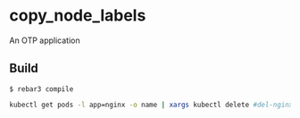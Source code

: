 copy_node_labels
=====

An OTP application

Build
-----

    $ rebar3 compile


```sh
kubectl get pods -l app=nginx -o name | xargs kubectl delete #del-nginx
```
